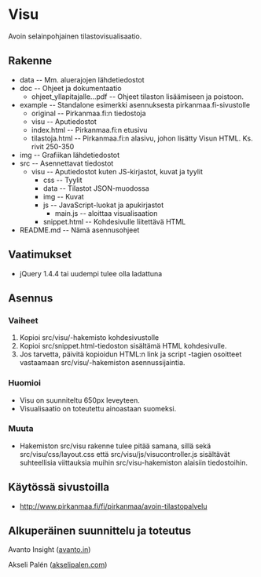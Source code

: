 Visu
====

Avoin selainpohjainen tilastovisualisaatio.

Rakenne
-------

* data -- Mm. aluerajojen lähdetiedostot
* doc -- Ohjeet ja dokumentaatio
  * ohjeet_yllapitajalle...pdf -- Ohjeet tilaston lisäämiseen ja poistoon. 
* example -- Standalone esimerkki asennuksesta pirkanmaa.fi-sivustolle
  * original -- Pirkanmaa.fi:n tiedostoja
  * visu -- Aputiedostot
  * index.html -- Pirkanmaa.fi:n etusivu
  * tilastoja.html -- Pirkanmaa.fi:n alasivu, johon lisätty Visun HTML. Ks. rivit 250-350
* img -- Grafiikan lähdetiedostot
* src -- Asennettavat tiedostot
  * visu -- Aputiedostot kuten JS-kirjastot, kuvat ja tyylit
    * css -- Tyylit
    * data -- Tilastot JSON-muodossa
    * img -- Kuvat
    * js -- JavaScript-luokat ja apukirjastot
      * main.js -- aloittaa visualisaation
    * snippet.html -- Kohdesivulle liitettävä HTML
* README.md -- Nämä asennusohjeet

Vaatimukset
-----------
* jQuery 1.4.4 tai uudempi tulee olla ladattuna

Asennus
-------

### Vaiheet
1. Kopioi src/visu/-hakemisto kohdesivustolle
2. Kopioi src/snippet.html-tiedoston sisältämä HTML kohdesivulle.
3. Jos tarvetta, päivitä kopioidun HTML:n link ja script -tagien osoitteet vastaamaan src/visu/-hakemiston asennussijaintia.

### Huomioi
* Visu on suunniteltu 650px leveyteen.
* Visualisaatio on toteutettu ainoastaan suomeksi.

### Muuta
* Hakemiston src/visu rakenne tulee pitää samana, sillä sekä src/visu/css/layout.css että src/visu/js/visucontroller.js sisältävät suhteellisia viittauksia muihin src/visu-hakemiston alaisiin tiedostoihin.

Käytössä sivustoilla
--------------------

* http://www.pirkanmaa.fi/fi/pirkanmaa/avoin-tilastopalvelu

Alkuperäinen suunnittelu ja toteutus
------------------------------------
Avanto Insight ([avanto.in](http://www.avanto.in))

Akseli Palén ([akselipalen.com](http://www.akselipalen.com))
